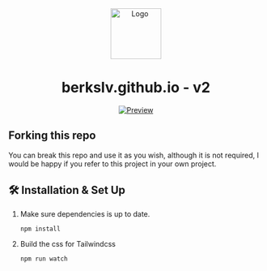 <div align="center">
  <img alt="Logo" src="https://raw.githubusercontent.com/berkslv/berkslv.github.io/main/dist/assets/img/logo.png" width="100" />
</div>
<h1 align="center">
  berkslv.github.io - v2
</h1>
<p align="center">
  <a href="https://berkslv.github.io" target="_blank">
    <img src="https://raw.githubusercontent.com/berkslv/berkslv.github.io/main/dist/assets/img/preview.webp" alt="Preview" />
  </a>
</p>

## Forking this repo 

You can break this repo and use it as you wish, although it is not required, I would be happy if you refer to this project in your own project.


## 🛠 Installation & Set Up

1. Make sure dependencies is up to date.

   ```sh
   npm install
   ```

4. Build the css for Tailwindcss

   ```sh
   npm run watch
   ```
   